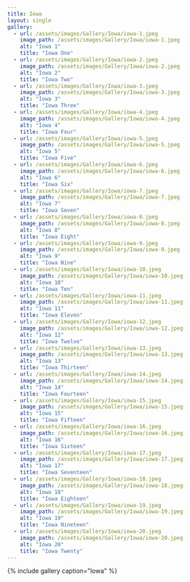 ```yaml
---
title: Iowa
layout: single
gallery:
  - url: /assets/images/Gallery/Iowa/iowa-1.jpeg
    image_path: /assets/images/Gallery/Iowa/iowa-1.jpeg
    alt: "Iowa 1"
    title: "Iowa One"
  - url: /assets/images/Gallery/Iowa/iowa-2.jpeg
    image_path: /assets/images/Gallery/Iowa/iowa-2.jpeg
    alt: "Iowa 2"
    title: "Iowa Two"
  - url: /assets/images/Gallery/Iowa/iowa-3.jpeg
    image_path: /assets/images/Gallery/Iowa/iowa-3.jpeg
    alt: "Iowa 3"
    title: "Iowa Three"
  - url: /assets/images/Gallery/Iowa/iowa-4.jpeg
    image_path: /assets/images/Gallery/Iowa/iowa-4.jpeg
    alt: "Iowa 4"
    title: "Iowa Four"
  - url: /assets/images/Gallery/Iowa/iowa-5.jpeg
    image_path: /assets/images/Gallery/Iowa/iowa-5.jpeg
    alt: "Iowa 5"
    title: "Iowa Five"
  - url: /assets/images/Gallery/Iowa/iowa-6.jpeg
    image_path: /assets/images/Gallery/Iowa/iowa-6.jpeg
    alt: "Iowa 6"
    title: "Iowa Six"
  - url: /assets/images/Gallery/Iowa/iowa-7.jpeg
    image_path: /assets/images/Gallery/Iowa/iowa-7.jpeg
    alt: "Iowa 7"
    title: "Iowa Seven"
  - url: /assets/images/Gallery/Iowa/iowa-8.jpeg
    image_path: /assets/images/Gallery/Iowa/iowa-8.jpeg
    alt: "Iowa 8"
    title: "Iowa Eight"
  - url: /assets/images/Gallery/Iowa/iowa-9.jpeg
    image_path: /assets/images/Gallery/Iowa/iowa-9.jpeg
    alt: "Iowa 9"
    title: "Iowa Nine"
  - url: /assets/images/Gallery/Iowa/iowa-10.jpeg
    image_path: /assets/images/Gallery/Iowa/iowa-10.jpeg
    alt: "Iowa 10"
    title: "Iowa Ten"
  - url: /assets/images/Gallery/Iowa/iowa-11.jpeg
    image_path: /assets/images/Gallery/Iowa/iowa-11.jpeg
    alt: "Iowa 11"
    title: "Iowa Eleven"
  - url: /assets/images/Gallery/Iowa/iowa-12.jpeg
    image_path: /assets/images/Gallery/Iowa/iowa-12.jpeg
    alt: "Iowa 12"
    title: "Iowa Twelve"
  - url: /assets/images/Gallery/Iowa/iowa-13.jpeg
    image_path: /assets/images/Gallery/Iowa/iowa-13.jpeg
    alt: "Iowa 13"
    title: "Iowa Thirteen"
  - url: /assets/images/Gallery/Iowa/iowa-14.jpeg
    image_path: /assets/images/Gallery/Iowa/iowa-14.jpeg
    alt: "Iowa 14"
    title: "Iowa Fourteen"
  - url: /assets/images/Gallery/Iowa/iowa-15.jpeg
    image_path: /assets/images/Gallery/Iowa/iowa-15.jpeg
    alt: "Iowa 15"
    title: "Iowa Fifteen"
  - url: /assets/images/Gallery/Iowa/iowa-16.jpeg
    image_path: /assets/images/Gallery/Iowa/iowa-16.jpeg
    alt: "Iowa 16"
    title: "Iowa Sixteen"
  - url: /assets/images/Gallery/Iowa/iowa-17.jpeg
    image_path: /assets/images/Gallery/Iowa/iowa-17.jpeg
    alt: "Iowa 17"
    title: "Iowa Seventeen"
  - url: /assets/images/Gallery/Iowa/iowa-18.jpeg
    image_path: /assets/images/Gallery/Iowa/iowa-18.jpeg
    alt: "Iowa 18"
    title: "Iowa Eighteen"
  - url: /assets/images/Gallery/Iowa/iowa-19.jpeg
    image_path: /assets/images/Gallery/Iowa/iowa-19.jpeg
    alt: "Iowa 19"
    title: "Iowa Nineteen"
  - url: /assets/images/Gallery/Iowa/iowa-20.jpeg
    image_path: /assets/images/Gallery/Iowa/iowa-20.jpeg
    alt: "Iowa 20"
    title: "Iowa Twenty"
---
```



{% include gallery caption="Iowa" %}
